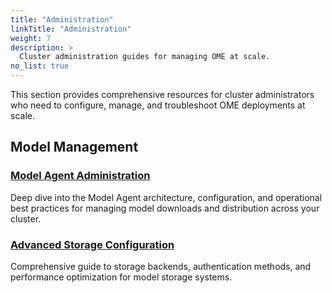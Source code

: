 ```yaml
---
title: "Administration"
linkTitle: "Administration"
weight: 7
description: >
  Cluster administration guides for managing OME at scale.
no_list: true
---
```


This section provides comprehensive resources for cluster administrators who need to configure, manage, and troubleshoot OME deployments at scale.

## Model Management

### [Model Agent Administration](/ome/docs/administration/model-agent/)

Deep dive into the Model Agent architecture, configuration, and operational best practices for managing model downloads and distribution across your cluster.

### [Advanced Storage Configuration](/ome/docs/administration/storage/)

Comprehensive guide to storage backends, authentication methods, and performance optimization for model storage systems.